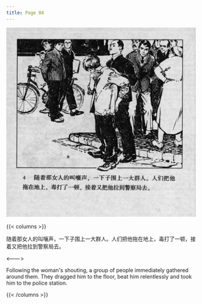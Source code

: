 ```yaml
---
title: Page 04
---
```


![biao front](./../../images/biao/seifert0726_biao_0008_004.jpg)

{{< columns >}}

随着那女人的叫嚷声，一下子围上一大群人。人们把他拖在地上，毒打了一顿，接着又把他拉到警察局去。

<--->

Following the woman's shouting, a group of people immediately gathered around them. They dragged him to the floor, beat him relentlessly and took him to the police station.

{{< /columns >}}
